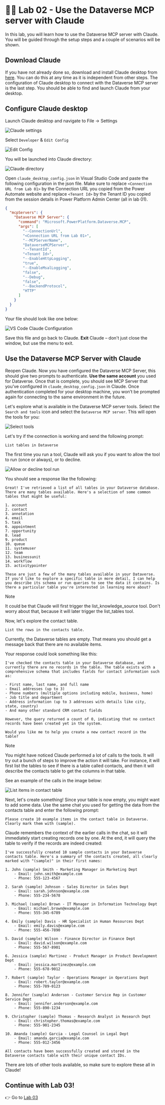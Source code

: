 # 🏋️‍♂️ Lab 02 - Use the Dataverse MCP server with Claude
In this lab, you will learn how to use the Dataverse MCP server with Claude. You will be guided through the setup steps and a couple of scenarios will be shown.

## Download Claude
If you have not already done so, download and install Claude desktop from [here](https://claude.ai/download). You can do this at any time as it is independent from other steps. The configuration of Claude desktop to connect with the Dataverse MCP server is the last step. You should be able to find and launch Claude from your desktop.

## Configure Claude desktop
Launch Claude desktop and navigate to File -> Settings

![Claude settings](./assets/claude-settings.png)

Select `Developer` & `Edit Config`

![Edit Config](./assets/edit-config.png)

You will be launched into Claude directory:

![Claude directory](./assets/claude-directory.png)

Open `claude_desktop_config.json` in Visual Studio Code and paste the following configuration in the json file. Make sure to replace `<Connection URL from Lab 01>` by the Connection URL you copied from the Power Automate website and replace `<Tenant Id>` by the Tenant ID you copied from the session details in Power Platform Admin Center (all in lab 01).

```json
{
  "mcpServers": {
    "Dataverse MCP Server": {
      "command": "Microsoft.PowerPlatform.Dataverse.MCP",
      "args": [
        "--ConnectionUrl",
        "<Connection URL from Lab 01>",
        "--MCPServerName",
        "DataverseMCPServer",
        "--TenantId",
        "<Tenant Id>",
        "--EnableHttpLogging",
        "true",
        "--EnableMsalLogging",
        "false",
        "--Debug",
        "false",
        "--BackendProtocol",
        "HTTP"
      ]
    }
  }
}
```

Your file should look like one below:

![VS Code Claude Configuration](./assets/vs-code-claude-config.png)

Save this file and go back to Claude. **Exit** Claude – don't just close the window, but use the menu to exit.

## Use the Dataverse MCP Server with Claude
Reopen Claude. Now you have configured the Dataverse MCP Server, this should give two prompts to authenticate. **Use the same account** you used for Dataverse. Once that is complete, you should see MCP Server that you’ve configured in `claude_desktop_config.json` in Claude. Once authentication completed for your desktop machine, you won’t be prompted again for connecting to the same environment in the future.

Let's explore what is available in the Dataverse MCP server tools. Select the `Search and tools` icon and select the `Dataverse MCP server`. This will open the tools for you:

![Select tools](./assets/dataverse-mcp-tools.png)

Let's try if the connection is working and send the following prompt:

```
List tables in Dataverse
```

The first time you run a tool, Claude will ask you if you want to allow the tool to run (once or always), or to decline.

![Allow or decline tool run](./assets/allow-tool.png)

You should see a response like the following:

```
Great! I've retrieved a list of all tables in your Dataverse database. There are many tables available. Here's a selection of some common tables that might be useful:

1. account
2. contact
3. annotation
4. email
5. task
6. appointment
7. opportunity
8. lead
9. product
10. queue
11. systemuser
12. team
13. businessunit
14. workflow
15. activitypointer

These are just a few of the many tables available in your Dataverse. If you'd like to explore a specific table in more detail, I can help you describe its schema or run queries to see the data it contains. Is there a particular table you're interested in learning more about?
```

> [!NOTE]
> It could be that Claude will first trigger the list_knowledge_source tool. Don't worry about that, because it will later trigger the list_tables tool.

Now, let's explore the contact table.

```
List the rows in the contacts table.
```

Currently, the Dataverse tables are empty. That means you should get a message back that there are no available items.

Your response could look something like this:

```
I've checked the contacts table in your Dataverse database, and currently there are no records in the table. The table exists with a comprehensive schema that includes fields for contact information such as:

- First name, last name, and full name
- Email addresses (up to 3)
- Phone numbers (multiple options including mobile, business, home)
- Job title and department
- Address information (up to 3 addresses with details like city, state, country)
- And many other standard CRM contact fields

However, the query returned a count of 0, indicating that no contact records have been created yet in the system.

Would you like me to help you create a new contact record in the table?
```

> [!NOTE]
> You might have noticed Claude performed a lot of calls to the tools. It will try out a bunch of steps to improve the action it will take. For instance, it will first list the tables to see if there is a table called contacts, and then it will describe the contacts table to get the columns in that table.

See an example of the calls in the image below:

![List items in contact table](./assets/multiple-tools-calls.png)

Next, let's create something! Since your table is now empty, you might want to add some data. Use the same chat you used for getting the data from the contacts table and enter the following prompt:

```
Please create 10 example items in the contact table in Dataverse. Clearly mark them with (sample).
```

Claude remembers the context of the earlier calls in the chat, so it will immediately start creating records one by one. At the end, it will query the table to verify if the records are indeed created:

```
I've successfully created 10 sample contacts in your Dataverse contacts table. Here's a summary of the contacts created, all clearly marked with "(sample)" in their first names:

1. John (sample) Smith - Marketing Manager in Marketing Dept
    - Email: john.smith@example.com
    - Phone: 555-123-4567

2. Sarah (sample) Johnson - Sales Director in Sales Dept
    - Email: sarah.johnson@example.com
    - Phone: 555-234-5678

3. Michael (sample) Brown - IT Manager in Information Technology Dept
    - Email: michael.brown@example.com
    - Phone: 555-345-6789

4. Emily (sample) Davis - HR Specialist in Human Resources Dept
    - Email: emily.davis@example.com
    - Phone: 555-456-7890

5. David (sample) Wilson - Finance Director in Finance Dept
    - Email: david.wilson@example.com
    - Phone: 555-567-8901

6. Jessica (sample) Martinez - Product Manager in Product Development Dept
    - Email: jessica.martinez@example.com
    - Phone: 555-678-9012

7. Robert (sample) Taylor - Operations Manager in Operations Dept
    - Email: robert.taylor@example.com
    - Phone: 555-789-0123

8. Jennifer (sample) Anderson - Customer Service Rep in Customer Service Dept
    - Email: jennifer.anderson@example.com
    - Phone: 555-890-1234

9. Christopher (sample) Thomas - Research Analyst in Research Dept
    - Email: christopher.thomas@example.com
    - Phone: 555-901-2345

10. Amanda (sample) Garcia - Legal Counsel in Legal Dept
    - Email: amanda.garcia@example.com
    - Phone: 555-012-3456

All contacts have been successfully created and stored in the Dataverse contacts table with their unique contact IDs.
```

There are lots of other tools available, so make sure to explore these all in Claude!

## Continue with Lab 03!
👉 Go to [Lab 03](../lab03/README.md)
